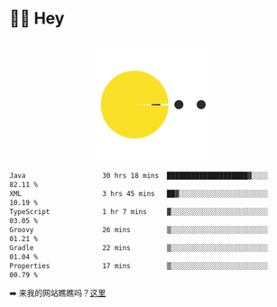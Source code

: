 
# 👋🏻 Hey
<div align="center">
	<br>
	<img src="https://raw.githubusercontent.com/Aniket965/Aniket965/master/pacman.svg?sanitize=true" width="200" height="200">
	<br>
</div>

<!--START_SECTION:waka-->

```text
Java                   30 hrs 18 mins  ████████████████████▓░░░░   82.11 %
XML                    3 hrs 45 mins   ██▓░░░░░░░░░░░░░░░░░░░░░░   10.19 %
TypeScript             1 hr 7 mins     ▓░░░░░░░░░░░░░░░░░░░░░░░░   03.05 %
Groovy                 26 mins         ▒░░░░░░░░░░░░░░░░░░░░░░░░   01.21 %
Gradle                 22 mins         ▒░░░░░░░░░░░░░░░░░░░░░░░░   01.04 %
Properties             17 mins         ▒░░░░░░░░░░░░░░░░░░░░░░░░   00.79 %
```

<!--END_SECTION:waka-->

 ➡️  来我的网站瞧瞧吗？[这里](https://www.shaolongfei.com)
